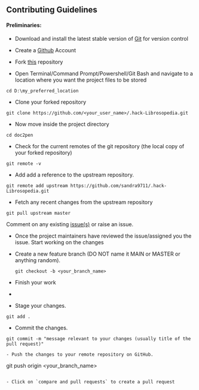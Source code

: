 ## Contributing Guidelines

#### Preliminaries:

- Download and install the latest stable version of [Git](https://git-scm.com/downloads) for version control
- Create a [Github](https://github.com/join) Account

- Fork [this](https://github.com/sandra9711/.hack-Librosopedia.git) repository

- Open Terminal/Command Prompt/Powershell/Git Bash and navigate to a location where you want the project files to be stored

```
cd D:\my_preferred_location
```

- Clone your forked repository

```
git clone https://github.com/<your_user_name>/.hack-Librosopedia.git
```

- Now move inside the project directory 

```
cd doc2pen
```

- Check for the current remotes of the git repository (the local copy of your forked repository)

```
git remote -v
```

- Add add a reference to the upstream repository.

```
git remote add upstream https://github.com/sandra9711/.hack-Librosopedia.git
```
- Fetch any recent changes from the upstream repository

```
git pull upstream master
```
Comment on any existing [issue(s)](https://github.com/sandra9711/.hack-Librosopedia/issues) or raise an issue.
- Once the project maintainers have reviewed the issue/assigned you the issue. Start working on the changes

- Create a new feature branch (DO NOT name it MAIN or MASTER or anything random).
  ```
  git checkout -b <your_branch_name>
  ```
- Finish your work
- 
- Stage your changes.

```
git add .
```

- Commit the changes.

```
git commit -m "message relevant to your changes (usually title of the pull request)"

- Push the changes to your remote repository on GitHub.

```
git push origin <your_branch_name>
```

- Click on `compare and pull requests` to create a pull request
